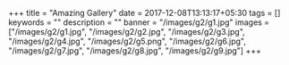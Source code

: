 +++
title =  "Amazing Gallery"
date = 2017-12-08T13:13:17+05:30
tags = []
keywords = ""
description = ""
banner = "/images/g2/g1.jpg"
images = ["/images/g2/g1.jpg", "/images/g2/g2.jpg", "/images/g2/g3.jpg", "/images/g2/g4.jpg", "/images/g2/g5.png", "/images/g2/g6.jpg", "/images/g2/g7.jpg", "/images/g2/g8.jpg", "/images/g2/g9.jpg"]
+++
